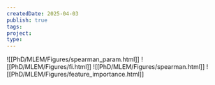 ```yaml
---
createdDate: 2025-04-03
publish: true
tags: 
project: 
type:
---
```

![[PhD/MLEM/Figures/spearman_param.html]]
![[PhD/MLEM/Figures/fi.html]]
![[PhD/MLEM/Figures/spearman.html]]
![[PhD/MLEM/Figures/feature_importance.html]]
